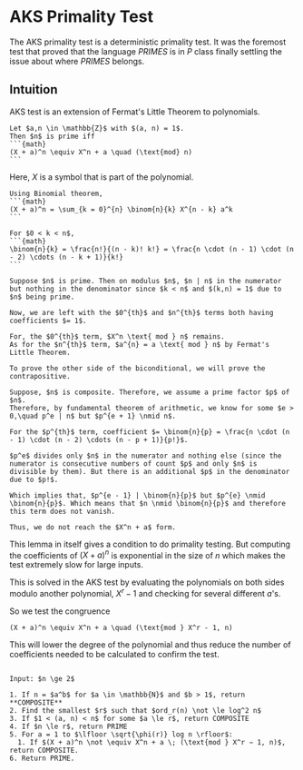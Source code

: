 # AKS Primality Test

The AKS primality test is a deterministic primality test.
It was the foremost test that proved that the language *PRIMES* is in *P* class finally settling the issue about where *PRIMES* belongs.

## Intuition

AKS test is an extension of Fermat's Little Theorem to polynomials.

````{prf:lemma}
Let $a,n \in \mathbb{Z}$ with $(a, n) = 1$.
Then $n$ is prime iff 
```{math}
(X + a)^n \equiv X^n + a \quad (\text{mod} n)
```
````

Here, $X$ is a symbol that is part of the polynomial. 

````{prf:proof}
Using Binomial theorem,
```{math}
(X + a)^n = \sum_{k = 0}^{n} \binom{n}{k} X^{n - k} a^k
```

For $0 < k < n$,
```{math}
\binom{n}{k} = \frac{n!}{(n - k)! k!} = \frac{n \cdot (n - 1) \cdot (n - 2) \cdots (n - k + 1)}{k!}
```

Suppose $n$ is prime. Then on modulus $n$, $n | n$ in the numerator but nothing in the denominator since $k < n$ and $(k,n) = 1$ due to $n$ being prime.

Now, we are left with the $0^{th}$ and $n^{th}$ terms both having coefficients $= 1$.

For, the $0^{th}$ term, $X^n \text{ mod } n$ remains.
As for the $n^{th}$ term, $a^{n} = a \text{ mod } n$ by Fermat's Little Theorem.

To prove the other side of the biconditional, we will prove the contrapositive.

Suppose, $n$ is composite. Therefore, we assume a prime factor $p$ of $n$.
Therefore, by fundamental theorem of arithmetic, we know for some $e > 0,\quad p^e | n$ but $p^{e + 1} \nmid n$.

For the $p^{th}$ term, coefficient $= \binom{n}{p} = \frac{n \cdot (n - 1) \cdot (n - 2) \cdots (n - p + 1)}{p!}$.

$p^e$ divides only $n$ in the numerator and nothing else (since the numerator is consecutive numbers of count $p$ and only $n$ is divisible by them). But there is an additional $p$ in the denominator due to $p!$.

Which implies that, $p^{e - 1} | \binom{n}{p}$ but $p^{e} \nmid \binom{n}{p}$. Which means that $n \nmid \binom{n}{p}$ and therefore this term does not vanish.

Thus, we do not reach the $X^n + a$ form.
````

This lemma in itself gives a condition to do primality testing. But computing the coefficients of $(X + a)^n$ is exponential in the size of $n$ which makes the test extremely slow for large inputs. 

This is solved in the AKS test by evaluating the polynomials on both sides modulo another polynomial, $X^r - 1$ and checking for several different $a$'s.

So we test the congruence
```{math}
(X + a)^n \equiv X^n + a \quad (\text{mod } X^r - 1, n)
```

This will lower the degree of the polynomial and thus reduce the number of coefficients needed to be calculated to confirm the test.

```{prf:algorithm} AKS Primality Test

Input: $n \ge 2$

1. If n = $a^b$ for $a \in \mathbb{N}$ and $b > 1$, return **COMPOSITE**
2. Find the smallest $r$ such that $ord_r(n) \not \le log^2 n$
3. If $1 < (a, n) < n$ for some $a \le r$, return COMPOSITE
4. If $n \le r$, return PRIME
5. For a = 1 to $\lfloor \sqrt{\phi(r)} log n \rfloor$:
  1. If $(X + a)^n \not \equiv X^n + a \; (\text{mod } X^r − 1, n)$, return COMPOSITE.
6. Return PRIME.
```

<!-- 
While the lemma constitutes a primality test in itself, verifying it takes
exponential time: the brute force approach would require the expansion
of the (x + a)n polynomial and a reduction modn of the resulting n + 1
coefficients.
The congruence is an equality in the polynomial ring Zn[x]. Evaluating
in a quotient ring of Zn[x] creates an upper bound for the degree of the
polynomials involved. The AKS evaluates the equality in Zn[x]/ (xr − 1) ,
making the computational complexity dependent on the size of r. For clarity,
this is expressed as the congruence
(x + a)n ≡ xn + a
(mod xr − 1, n)
Note that all primes satisfy this relation. This congruence can be checked
in polynomial time when r is polynomial to the digits of n.
The AKS algorithm evaluates this congruence for a large set of a values,
whose size is polynomial to the digits of n. The proof of validity of the AKS
algorithm shows that one can find an r and a set of a values with the above
properties such that if the congruences hold then n is a power of a prime.
The algorithm can be written as follows:
Input:
Integer n > 1.
Output:
1. If n = ab for a ∈ N and b > 1, return composite.
2. Find the smallest r such that ordr(n) > (log2 n)2.
3. If 1 < (a, n) < n for some a ≤ r, return composite.
4. If n ≤ r, return prime.
5. For a = 1 to ⌊
√
ϕ(r) log2 n⌋ do
if (x + a)n ̸= xn + a (mod xr − 1, n), return composite;
6. Return prime.
Complexity:
In the first version of the paper, the authors proved the asymptotic time
complexity of the algorithm to be ˜O
(
log12 n
)
. However, this upper bound
was rather loose; a widely-held conjecture about the distribution of the
Sophie Germain primes would, if true, immediately cut the worst case down
to ˜O
(
log6 n
)
.
While the algorithm is of immense theoretical importance, it is not used
in practice, for it is more complex, time-consuming and space-consuming
than other algorithms like Miller–Rabin primality test.
METHODS OF PRIMALITY TESTING
7

 If (a, n) = 1, then the order of a modulo n is the least power m
such that am ≡ 1 mod n. We will write order(a) or |⟨a⟩| or |a| for the order of a.
Equivalently, the order of a is the order of a considered as an element of the unit
group U(Zn).
Since the order of U(Zn) equals φ(n), we immediately get that the order of any
element modulo n must divide φ(n). -->